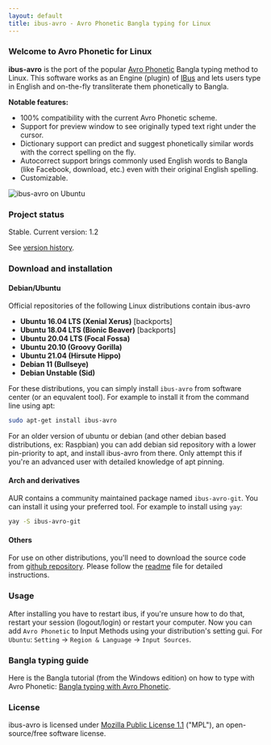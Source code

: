```yaml
---
layout: default
title: ibus-avro - Avro Phonetic Bangla typing for Linux
---
```


### Welcome to Avro Phonetic for Linux

**ibus-avro** is the port of the popular [Avro Phonetic](http://www.omicronlab.com/avro-keyboard.html) Bangla typing method to Linux. This software works as an Engine (plugin) of [IBus](http://code.google.com/p/ibus/) and lets users type in English and on-the-fly transliterate them phonetically to Bangla. 

**Notable features:**

* 100% compatibility with the current Avro Phonetic scheme.
* Support for preview window to see originally typed text right under the cursor.
* Dictionary support can predict and suggest phonetically similar words with the correct spelling on the fly.
* Autocorrect support brings commonly used English words to Bangla (like Facebook, download, etc.) even with their original English spelling.
* Customizable.

 ![ibus-avro on Ubuntu](/images/screenshot.png "ibus-avro on Ubuntu")

### Project status
Stable. Current version: 1.2

See [version history](https://github.com/sarim/ibus-avro/releases).

### Download and installation

#### Debian/Ubuntu
Official repositories of the following Linux distributions contain ibus-avro

* **Ubuntu 16.04 LTS (Xenial Xerus)** [backports]
* **Ubuntu 18.04 LTS (Bionic Beaver)** [backports]
* **Ubuntu 20.04 LTS (Focal Fossa)**
* **Ubuntu 20.10 (Groovy Gorilla)**
* **Ubuntu 21.04 (Hirsute Hippo)**
* **Debian 11 (Bullseye)**
* **Debian Unstable (Sid)**

For these distributions, you can simply install `ibus-avro` from software center (or an equvalent tool). For example to install it from the command line using apt:
```sh
sudo apt-get install ibus-avro
```
For an older version of ubuntu or debian (and other debian based distributions, ex: Raspbian) you can add debian sid repository with a lower pin-priority to apt, and install ibus-avro from there. Only attempt this if you're an advanced user with detailed knowledge of apt pinning.

#### Arch and derivatives
AUR contains a community maintained package named `ibus-avro-git`. You can install it using your preferred tool. For example to install using `yay`:
```sh
yay -S ibus-avro-git
```

#### Others

For use on other distributions, you'll need to download the source code from [github repository](https://github.com/sarim/ibus-avro). Please follow the [readme](https://github.com/sarim/ibus-avro/blob/master/README.md) file for detailed instructions.

### Usage

After installing you have to restart ibus, if you're unsure how to do that, restart your session (logout/login) or restart your computer. Now you can add `Avro Phonetic` to Input Methods using your distribution's setting gui. For `Ubuntu`: `Setting` -> `Region & Language` -> `Input Sources`.

### Bangla typing guide
Here is the Bangla tutorial (from the Windows edition) on how to type with Avro Phonetic: [Bangla typing with Avro Phonetic](http://www.omicronlab.com/download/pdf/Bangla%20Typing%20with%20Avro%20Phonetic.pdf).

### License
ibus-avro is licensed under [Mozilla Public License 1.1](https://github.com/sarim/ibus-avro/blob/master/LICENSE) ("MPL"), an open-source/free software license.
